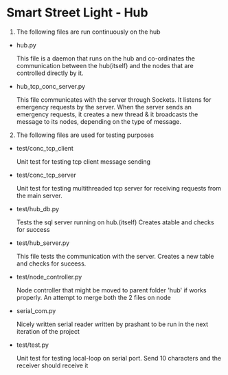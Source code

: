 Smart Street Light - Hub
=======================

1. The following files are run continuously on the hub

 - hub.py

    This file is a daemon that runs on the hub and co-ordinates the communication between the hub(itself) and the nodes that are controlled directly by it.

 - hub_tcp_conc_server.py

    This file communicates with the server through Sockets. It listens for emergency requests by the server. When the server sends an emergency requests, it creates a new thread & it broadcasts the message to its nodes, depending on the type of message.

2. The following files are used for testing purposes

 - test/conc_tcp_client

    Unit test for testing tcp client message sending

 - test/conc_tcp_server

    Unit test for testing multithreaded tcp server for receiving requests from the main server.

 - test/hub_db.py

    Tests the sql server running on hub.(itself) Creates atable and checks for success
   
 - test/hub_server.py

    This file tests the communication with the server. Creates a new table and checks for suceess.

 - test/node_controller.py

    Node controller that might be moved to parent folder 'hub' if works properly. An attempt to merge both the 2 files on node
    
 - serial_com.py

    Nicely written serial reader written by prashant to be run in the next iteration of the project

 - test/test.py

    Unit test for testing local-loop on serial port. Send 10 characters and the receiver should receive it
